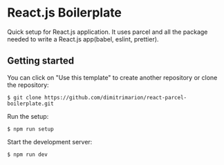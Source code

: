 # React.js Boilerplate

Quick setup for React.js application. It uses parcel and all the package needed to write a React.js app(babel, eslint, prettier).

## Getting started

You can click on "Use this template" to create another repository or clone the repository:

`$ git clone https://github.com/dimitrimarion/react-parcel-boilerplate.git`

Run the setup:

`$ npm run setup`

Start the development server:

`$ npm run dev`
